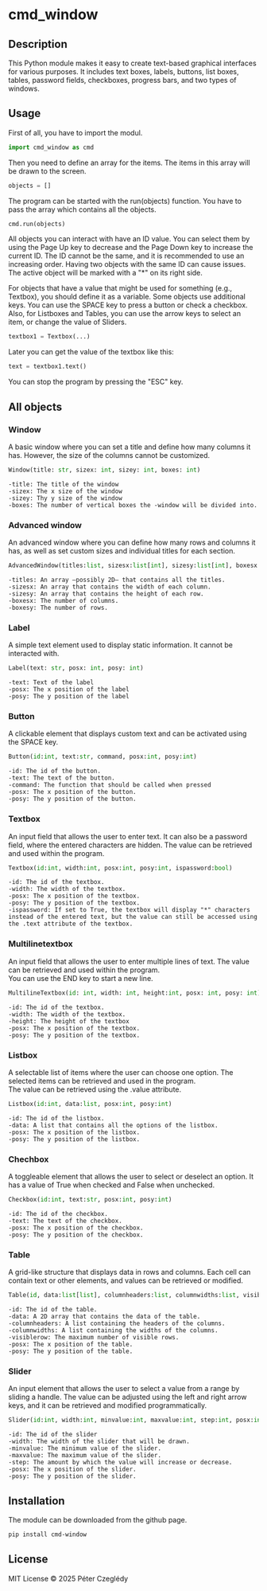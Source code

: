 # cmd_window
## Description

This Python module makes it easy to create text-based graphical interfaces for various purposes. It includes text boxes, labels, buttons, list boxes, tables, password fields, checkboxes, progress bars, and two types of windows.

## Usage
First of all, you have to import the modul.  
```python 
import cmd_window as cmd
```
Then you need to define an array for the items. The items in this array will be drawn to the screen.

```python 
objects = []
```

The program can be started with the run(objects) function. You have to pass the array which contains all the objects.

```python
cmd.run(objects)
```

All objects you can interact with have an ID value. You can select them by using the Page Up key to decrease and the Page Down key to increase the current ID. The ID cannot be the same, and it is recommended to use an increasing order. Having two objects with the same ID can cause issues. The active object will be marked with a "*" on its right side.

For objects that have a value that might be used for something (e.g., Textbox), you should define it as a variable.
Some objects use additional keys. You can use the SPACE key to press a button or check a checkbox.
Also, for Listboxes and Tables, you can use the arrow keys to select an item, or change the value of Sliders.

```python 
textbox1 = Textbox(...)
```

Later you can get the value of the textbox like this:
```python 
text = textbox1.text()
```
You can stop the program by pressing the "ESC" key.
## All objects

### Window
A basic window where you can set a title and define how many columns it has. However, the size of the columns cannot be customized.
```python
Window(title: str, sizex: int, sizey: int, boxes: int)
```

```
-title: The title of the window
-sizex: The x size of the window
-sizey: Thy y size of the window
-boxes: The number of vertical boxes the -window will be divided into.
```

### Advanced window
An advanced window where you can define how many rows and columns it has, as well as set custom sizes and individual titles for each section.

```python
AdvancedWindow(titles:list, sizesx:list[int], sizesy:list[int], boxesx:int, boxesy:int)
```

```
-titles: An array —possibly 2D— that contains all the titles.
-sizesx: An array that contains the width of each column.
-sizesy: An array that contains the height of each row.
-boxesx: The number of columns.
-boxesy: The number of rows.
```

### Label
A simple text element used to display static information. It cannot be interacted with.

```python
Label(text: str, posx: int, posy: int)  
```
```
-text: Text of the label  
-posx: The x position of the label  
-posy: The y position of the label  
```
### Button
A clickable element that displays custom text and can be activated using the SPACE key.

```python
Button(id:int, text:str, command, posx:int, posy:int)
```

```
-id: The id of the button.
-text: The text of the button.
-command: The function that should be called when pressed
-posx: The x position of the button.
-posy: The y position of the button.
```
### Textbox
An input field that allows the user to enter text. It can also be a password field, where the entered characters are hidden. The value can be retrieved and used within the program.
```python
Textbox(id:int, width:int, posx:int, posy:int, ispassword:bool)
```

```
-id: The id of the textbox.
-width: The width of the textbox.
-posx: The x position of the textbox.
-posy: The y position of the textbox.
-ispassword: If set to True, the textbox will display "*" characters instead of the entered text, but the value can still be accessed using the .text attribute of the textbox.
```

### Multilinetextbox
An input field that allows the user to enter multiple lines of text. The value can be retrieved and used within the program.   
You can use the END key to start a new line.
```python
MultilineTextbox(id: int, width: int, height:int, posx: int, posy: int)
```

```
-id: The id of the textbox.
-width: The width of the textbox.
-height: The height of the textbox
-posx: The x position of the textbox.
-posy: The y position of the textbox.
```
### Listbox
A selectable list of items where the user can choose one option. The selected items can be retrieved and used in the program.  
The value can be retrieved using the .value attribute.

```python
Listbox(id:int, data:list, posx:int, posy:int)
```

```
-id: The id of the listbox.
-data: A list that contains all the options of the listbox.
-posx: The x position of the listbox.
-posy: The y position of the listbox.
```
### Chechbox
A toggleable element that allows the user to select or deselect an option. It has a value of True when checked and False when unchecked.

```python
Checkbox(id:int, text:str, posx:int, posy:int)
```

```
-id: The id of the checkbox.
-text: The text of the checkbox.
-posx: The x position of the checkbox.
-posy: The y position of the checkbox.
```
### Table 
A grid-like structure that displays data in rows and columns. Each cell can contain text or other elements, and values can be retrieved or modified. 
```python
Table(id, data:list[list], columnheaders:list, columnwidths:list, visiblerows:int, posx:int, posy:int)
```

```
-id: The id of the table.
-data: A 2D array that contains the data of the table.
-columnheaders: A list containing the headers of the columns.
-columnwidths: A list containing the widths of the columns.
-visiblerow: The maximum number of visible rows.
-posx: The x position of the table.
-posy: The y position of the table.
```
### Slider
An input element that allows the user to select a value from a range by sliding a handle. The value can be adjusted using the left and right arrow keys, and it can be retrieved and modified programmatically.

```python
Slider(id:int, width:int, minvalue:int, maxvalue:int, step:int, posx:int, posy:int)
```

```
-id: The id of the slider
-width: The width of the slider that will be drawn.
-minvalue: The minimum value of the slider.
-maxvalue: The maximum value of the slider.
-step: The amount by which the value will increase or decrease.
-posx: The x position of the slider.
-posy: The y position of the slider.
```
## Installation

The module can be downloaded from the github page.
```sh
pip install cmd-window
```
## License
MIT License © 2025 Péter Czeglédy